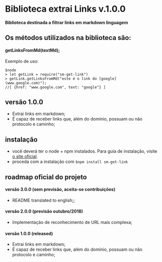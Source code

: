 # Biblioteca extrai Links v.1.0.0

**Biblioteca destinada a filtrar links em markdown linguagem**


## Os métodos utilizados na biblioteca são:

#### **getLinksFromMd(textMd);**

Exemplo de uso:

```
$node
> let getLink = require("sm-get-link")
> getLink.getLinksFromMd("este é o link do [google] (www.google.com)");
//[ {href: "www.google.com", text: "google"} ]
```


## versão 1.0.0

- Extrai links em markdown;
- É capaz de receber links que, além do domínio, possuam ou não protocolo e caminho;


## instalação

- você deverá ter o node + npm instalados. Para guia de instalação, visite [o site oficial](https://www.npmjs.com/get-npm).
- proceda com a instalação com `$npm install sm-get-link`


## roadmap oficial do projeto

#### versão 3.0.0 (sem previsão, aceita-se contribuições)
- README translated to english;;

#### versão 2.0.0 (previsão outubro/2018)
- Implementação de reconhecimento de URL mais complexa;

#### versão 1.0.0 (released)
- Extrai links em markdown;
- É capaz de receber links que, além do domínio, possuam ou não protocolo e caminho;
